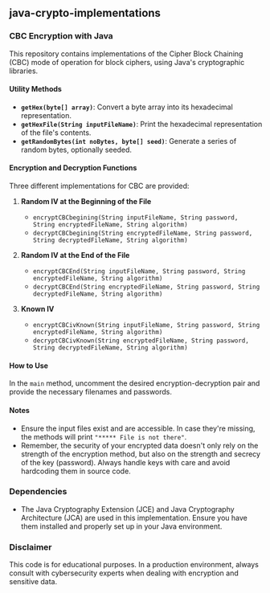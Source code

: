 ## java-crypto-implementations

### CBC Encryption with Java

This repository contains implementations of the Cipher Block Chaining (CBC) mode of operation for block ciphers, using Java's cryptographic libraries. 

#### Utility Methods

- **`getHex(byte[] array)`**: Convert a byte array into its hexadecimal representation.
- **`getHexFile(String inputFileName)`**: Print the hexadecimal representation of the file's contents.
- **`getRandomBytes(int noBytes, byte[] seed)`**: Generate a series of random bytes, optionally seeded.

#### Encryption and Decryption Functions

Three different implementations for CBC are provided:

1. **Random IV at the Beginning of the File**
   - `encryptCBCbegining(String inputFileName, String password, String encryptedFileName, String algorithm)`
   - `decryptCBCbegining(String encryptedFileName, String password, String decryptedFileName, String algorithm)`

2. **Random IV at the End of the File**
   - `encryptCBCEnd(String inputFileName, String password, String encryptedFileName, String algorithm)`
   - `decryptCBCEnd(String encryptedFileName, String password, String decryptedFileName, String algorithm)`

3. **Known IV**
   - `encryptCBCivKnown(String inputFileName, String password, String encryptedFileName, String algorithm)`
   - `decryptCBCivKnown(String encryptedFileName, String password, String decryptedFileName, String algorithm)`

#### How to Use

In the `main` method, uncomment the desired encryption-decryption pair and provide the necessary filenames and passwords.

#### Notes

- Ensure the input files exist and are accessible. In case they're missing, the methods will print `"***** File is not there"`.
- Remember, the security of your encrypted data doesn't only rely on the strength of the encryption method, but also on the strength and secrecy of the key (password). Always handle keys with care and avoid hardcoding them in source code.

### Dependencies

- The Java Cryptography Extension (JCE) and Java Cryptography Architecture (JCA) are used in this implementation. Ensure you have them installed and properly set up in your Java environment.

### Disclaimer

This code is for educational purposes. In a production environment, always consult with cybersecurity experts when dealing with encryption and sensitive data.
